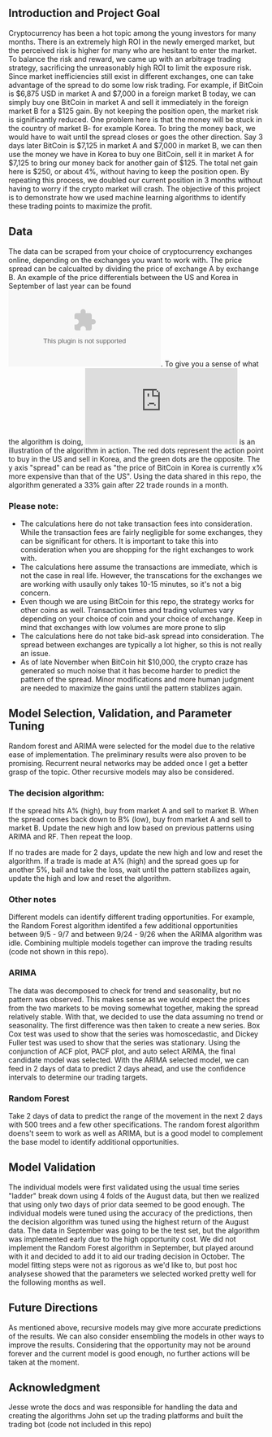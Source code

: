 ## Introduction and Project Goal

Cryptocurrency has been a hot topic among the young investors for many months. There is an extremely high ROI in the newly emerged market, but the perceived risk is higher for many who are hesitant to enter the market. To balance the risk and reward, we came up with an arbitrage trading strategy, sacrificing the unreasonably high ROI to limit the exposure risk. Since market inefficiencies still exist in different exchanges, one can take advantage of the spread to do some low risk trading. For example, if BitCoin is $6,875 USD in market A and $7,000 in a foreign market B today, we can simply buy one BitCoin in market A and sell it immediately in the foreign market B for a $125 gain. By not keeping the position open, the market risk is significantly reduced. One problem here is that the money will be stuck in the country of market B- for example Korea. To bring the money back, we would have to wait until the spread closes or goes the other direction. Say 3 days later BitCoin is $7,125 in market A and $7,000 in market B, we can then use the money we have in Korea to buy one BitCoin, sell it in market A for $7,125 to bring our money back for another gain of $125. The total net gain here is $250, or about 4%, without having to keep the position open. By repeating this process, we doubled our current position in 3 months without having to worry if the crypto market will crash. The objective of this project is to demonstrate how we used machine learning algorithms to identify these trading points to maximize the profit.

## Data

The data can be scraped from your choice of cryptocurrency exchanges online, depending on the exchanges you want to work with. The price spread can be calcualted by dividing the price of exchange A by exchange B. An example of the price differentials between the US and Korea in September of last year can be found ![here](https://github.com/jerry39213gh/How_to_Double_Your_Investment_in_100_Days/blob/master/main.csv). To give you a sense of what the algorithm is doing, ![here](https://github.com/jerry39213gh/How_to_Double_Your_Investment_in_100_Days/blob/master/illustration.pdf) is an illustration of the algorithm in action. The red dots represent the action point to buy in the US and sell in Korea, and the green dots are the opposite. The y axis "spread" can be read as "the price of BitCoin in Korea is currently x% more expensive than that of the US". Using the data shared in this repo, the algorithm generated a 33% gain after 22 trade rounds in a month.

### Please note:
  
- The calculations here do not take transaction fees into consideration. While the transaction fees are fairly negligible for some exchanges, they can be significant for others. It is important to take this into consideration when you are shopping for the right exchanges to work with. 
- The calculations here assume the transactions are immediate, which is not the case in real life. However, the transcations for the exchanges we are working with usaully only takes 10-15 minutes, so it's not a big concern.
- Even though we are using BitCoin for this repo, the strategy works for other coins as well. Transaction times and trading volumes vary depending on your choice of coin and your choice of exchange. Keep in mind that exchanges with low volumes are more prone to slip
- The calculations here do not take bid-ask spread into consideration. The spread between exchanges are typically a lot higher, so this is not really an issue.   
- As of late November when BitCoin hit $10,000, the crypto craze has generated so much noise that it has become harder to predict the pattern of the spread. Minor modifications and more human judgment are needed to maximize the gains until the pattern stablizes again.

## Model Selection, Validation, and Parameter Tuning

Random forest and ARIMA were selected for the model due to the relative ease of implementation. The preliminary results were also proven to be promising. Recurrent neural networks may be added once I get a better grasp of the topic. Other recursive models may also be considered.

### The decision algorithm:

If the spread hits A% (high), buy from market A and sell to market B.
When the spread comes back down to B% (low), buy from market A and sell to market B.
Update the new high and low based on previous patterns using ARIMA and RF. Then repeat the loop.

If no trades are made for 2 days, update the new high and low and reset the algorithm.
If a trade is made at A% (high) and the spread goes up for another 5%, bail and take the loss, wait until the pattern stabilizes again, update the high and low and reset the algorithm.

### Other notes

Different models can identify different trading opportunities. For example, the Random Forest algorithm identifed a few additional opportunities between 9/5 - 9/7 and between 9/24 - 9/26 when the ARIMA algorithm was idle. Combining multiple models together can improve the trading results (code not shown in this repo). 

### ARIMA

The data was decomposed to check for trend and seasonality, but no pattern was observed. This makes sense as we would expect the prices from the two markets to be moving somewhat together, making the spread relatively stable. With that, we decided to use the data assuming no trend or seasonality. The first difference was then taken to create a new series. Box Cox test was used to show that the series was homoscedastic, and Dickey Fuller test was used to show that the series was stationary. Using the conjunction of ACF plot, PACF plot, and auto select ARIMA, the final candidate model was selected. With the ARIMA selected model, we can feed in 2 days of data to predict 2 days ahead, and use the confidence intervals to determine our trading targets.

### Random Forest

Take 2 days of data to predict the range of the movement in the next 2 days with 500 trees and a few other specifications. The random forest algorithm doens't seem to work as well as ARIMA, but is a good model to complement the base model to identify additional opportunities.

## Model Validation

The individual models were first validated using the usual time series "ladder" break down using 4 folds of the August data, but then we realized that using only two days of prior data seemed to be good enough. The individual models were tuned using the accuracy of the predictions, then the decision algorithm was tuned using the highest return of the August data. The data in September was going to be the test set, but the algorithm was implemented early due to the high opportunity cost. We did not implement the Random Forest algorithm in September, but played around with it and decided to add it to aid our trading decision in October. The model fitting steps were not as rigorous as we'd like to, but post hoc analysese showed that the parameters we selected worked pretty well for the following months as well.       

## Future Directions

As mentioned above, recursive models may give more accurate predictions of the results.  We can also consider ensembling the models in other ways to improve the results. Considering that the opportunity may not be around forever and the current model is good enough, no further actions will be taken at the moment.

## Acknowledgment

Jesse wrote the docs and was responsible for handling the data and creating the algorithms
John set up the trading platforms and built the trading bot (code not included in this repo)  
